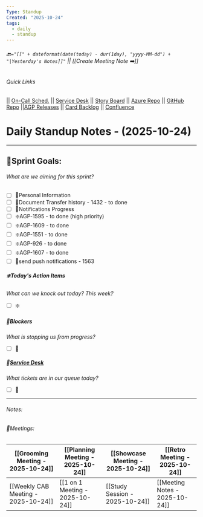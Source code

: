 ```yaml
---
Type: Standup
Created: "2025-10-24"
tags:
  - daily
  - standup
---
```

###### 🔙`="[[" + dateformat(date(today) - dur(1day), "yyyy-MM-dd") + "|Yesterday's Notes]]"` || [[Create Meeting Note ➡️]] 
###### Quick Links
|| [On-Call Sched.](https://itkcl.atlassian.net/jira/ops/who-is-on-call) 
|| [Service Desk](https://itkcl.atlassian.net/jira/servicedesk/projects/ITS/queues/custom/220) 
|| [Story Board](https://itkcl.atlassian.net/jira/software/c/projects/AGP/boards/86) 
|| [Azure Repo](https://devops.kclife.net/Applications) 
|| [GitHub Repo](https://github.com/kclife-it)
||[AGP Releases](https://itkcl.atlassian.net/projects/AGP?selectedItem=com.atlassian.jira.jira-projects-plugin%3Arelease-page) 
|| [Card Backlog](https://itkcl.atlassian.net/jira/software/c/projects/AGP/boards/86/backlog) 
|| [Confluence](https://itkcl.atlassian.net/wiki/home) 

# Daily Standup Notes - (2025-10-24)
---
## 🔁Sprint Goals: 
###### *What are we aiming for this sprint?* 
- [ ] 🔁Personal Information
- [ ] 🔁Document Transfer history - 1432 - to done
- [ ] 🔁Notifications Progress
- [ ] ❇️AGP-1595 - to done (high priority)
- [ ] ❇️AGP-1609 - to done
- [ ] ❇️AGP-1551 - to done
- [ ] ❇️AGP-926 - to done
- [ ] ❇️AGP-1607 - to done
- [ ] 🚫send push notifications  - 1563

##### ❇️Today's Action Items
*What can we knock out today? This week?*
- [ ] ❇️

##### 🚫Blockers
*What is stopping us from progress?*
- [ ] 🚫

##### 🎫[Service Desk](https://itkcl.atlassian.net/jira/software/c/projects/AGP/boards/86)
*What tickets are in our queue today?*
- [ ] 🎫

---
###### Notes:




###### 📆Meetings:

| [[Grooming Meeting - 2025-10-24]]   | [[Planning Meeting - 2025-10-24]] | [[Showcase Meeting - 2025-10-24]] | [[Retro Meeting - 2025-10-24]] |
| --------------------------------- | ------------------------------- | ------------------------------- | ---------------------------- |
| [[Weekly CAB Meeting - 2025-10-24]] | [[1 on 1 Meeting - 2025-10-24]]   | [[Study Session - 2025-10-24]]    | [[Meeting Notes - 2025-10-24]] |